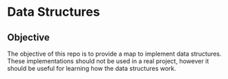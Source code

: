 # Data Structures

## Objective

The objective of this repo is to provide a map to implement data structures. These implementations should not be used in a real project, however it should be useful for learning how the data structures work.
